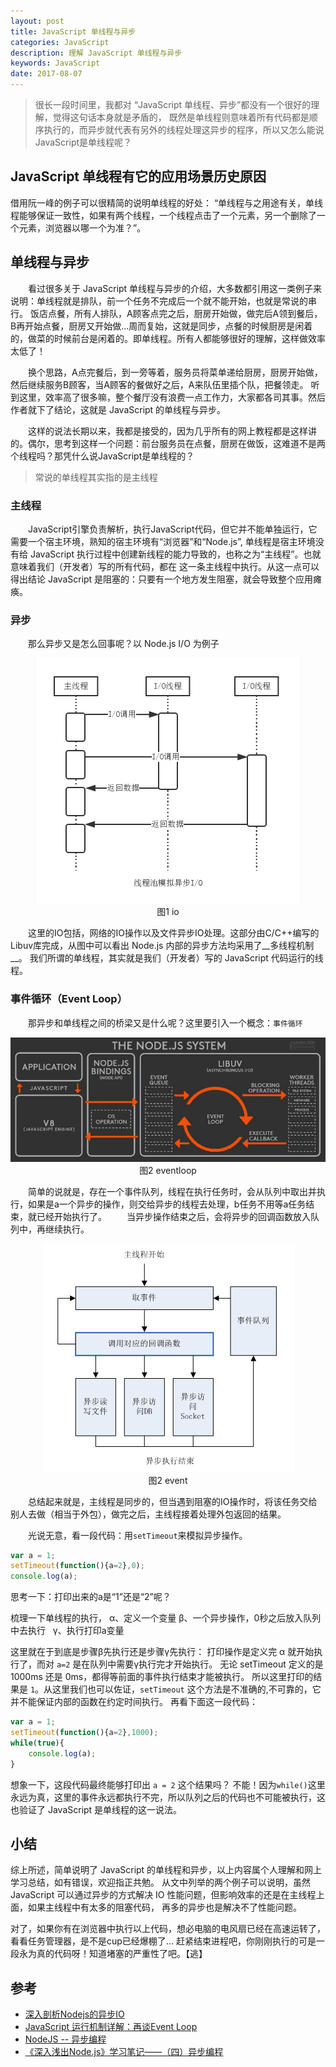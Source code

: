```yaml
---
layout: post
title: JavaScript 单线程与异步
categories: JavaScript
description: 理解 JavaScript 单线程与异步
keywords: JavaScript
date: 2017-08-07
---
```


> 很长一段时间里，我都对 “JavaScript 单线程、异步”都没有一个很好的理解，觉得这句话本身就是矛盾的，
既然是单线程则意味着所有代码都是顺序执行的，而异步就代表有另外的线程处理这异步的程序，所以又怎么能说JavaScript是单线程呢？

## JavaScript 单线程有它的应用场景历史原因
借用阮一峰的例子可以很精简的说明单线程的好处：
“单线程与之用途有关，单线程能够保证一致性，如果有两个线程，一个线程点击了一个元素，另一个删除了一个元素，浏览器以哪一个为准？”。

## 单线程与异步
　　看过很多关于 JavaScript 单线程与异步的介绍，大多数都引用这一类例子来说明：单线程就是排队，前一个任务不完成后一个就不能开始，也就是常说的串行。
饭店点餐，所有人排队，A顾客点完之后，厨房开始做，做完后A领到餐后，B再开始点餐，厨房又开始做...周而复始，这就是同步，点餐的时候厨房是闲着的，做菜的时候前台是闲着的。即单线程。所有人都能够很好的理解，这样做效率太低了！

　　换个思路，A点完餐后，到一旁等着，服务员将菜单递给厨房，厨房开始做，然后继续服务B顾客，当A顾客的餐做好之后，A来队伍里插个队，把餐领走。
听到这里，效率高了很多嘛，整个餐厅没有浪费一点工作力，大家都各司其事。然后作者就下了结论，这就是 JavaScript 的单线程与异步。

　　这样的说法长期以来，我都是接受的，因为几乎所有的网上教程都是这样讲的。偶尔，思考到这样一个问题：前台服务员在点餐，厨房在做饭，这难道不是两个线程吗？那凭什么说JavaScript是单线程的？

> 常说的单线程其实指的是主线程

### 主线程
　　JavaScript引擎负责解析，执行JavaScript代码，但它并不能单独运行，它需要一个宿主环境，熟知的宿主环境有“浏览器”和“Node.js”,
单线程是宿主环境没有给 JavaScript 执行过程中创建新线程的能力导致的，也称之为“主线程”。也就意味着我们（开发者）写的所有代码，都在
这一条主线程中执行。从这一点可以得出结论 JavaScript 是阻塞的：只要有一个地方发生阻塞，就会导致整个应用瘫痪。

### 异步
　　那么异步又是怎么回事呢？以 Node.js I/O 为例子
<p style="text-align: center;">
    <img src="/images/posts/io.png" alt="io">
    <br/>
    图1 io
</p>
　　这里的IO包括，网络的IO操作以及文件异步IO处理。这部分由C/C++编写的Libuv库完成，从图中可以看出 Node.js 内部的异步方法均采用了__多线程机制__。
我们所谓的单线程，其实就是我们（开发者）写的 JavaScript 代码运行的线程。

### 事件循环（Event Loop）
　　那异步和单线程之间的桥梁又是什么呢？这里要引入一个概念：`事件循环`
<p style="text-align: center;">
    <img src="/images/posts/eventloop.png" alt="eventloop">
    <br/>
    图2 eventloop
</p>
　　简单的说就是，存在一个事件队列，线程在执行任务时，会从队列中取出并执行，如果是a一个异步的操作，则交给异步的线程去处理，b任务不用等a任务结束，就已经开始执行了。
　　当异步操作结束之后，会将异步的回调函数放入队列中，再继续执行。
<p style="text-align: center;">
    <img src="/images/posts/event.png" alt="event">
    <br/>
    图2 event
</p>

　　总结起来就是，主线程是同步的，但当遇到阻塞的IO操作时，将该任务交给别人去做（相当于外包），做完之后，主线程接着处理外包返回的结果。

　　光说无意，看一段代码：用`setTimeout`来模拟异步操作。

```javascript
var a = 1;
setTimeout(function(){a=2},0);
console.log(a);
```
思考一下：打印出来的a是“1”还是“2”呢？

梳理一下单线程的执行，
α、定义一个变量
β、一个异步操作，0秒之后放入队列中去执行  
γ、执行打印a变量  

这里就在于到底是步骤β先执行还是步骤γ先执行： 打印操作是定义完 α 就开始执行了，而对 `a=2` 是在队列中需要γ执行完才开始执行。
无论 setTimeout 定义的是 1000ms 还是 0ms，都得等前面的事件执行结束才能被执行。
所以这里打印的结果是 `1`。从这里我们也可以佐证，`setTimeout` 这个方法是不准确的,不可靠的，它并不能保证内部的函数在约定时间执行。
再看下面这一段代码：
```javascript
var a = 1;
setTimeout(function(){a=2},1000);
while(true){
    console.log(a);
}
```
想象一下，这段代码最终能够打印出 `a = 2` 这个结果吗？
不能！因为`while()`这里永远为真，这里的事件永远都执行不完，所以队列之后的代码也不可能被执行，这也验证了 JavaScript 是单线程的这一说法。

## 小结
综上所述，简单说明了 JavaScript 的单线程和异步，以上内容属个人理解和网上学习总结，如有错误，欢迎指正共勉。
从文中列举的两个例子可以说明，虽然 JavaScript 可以通过异步的方式解决 IO 性能问题，但影响效率的还是在主线程上面，如果主线程中有太多的阻塞代码，
再多的异步也是解决不了性能问题。

对了，如果你有在浏览器中执行以上代码，想必电脑的电风扇已经在高速运转了，看看任务管理器，是不是cup已经爆棚了...
赶紧结束进程吧，你刚刚执行的可是一段永为真的代码呀！知道堵塞的严重性了吧。【逃】

## 参考
* [深入剖析Nodejs的异步IO](http://blog.csdn.net/yezhenxu1992/article/details/51731237)
* [JavaScript 运行机制详解：再谈Event Loop](http://www.ruanyifeng.com/blog/2014/10/event-loop.html)
* [NodeJS -- 异步编程](http://www.cnblogs.com/TwinklingZ/p/5995689.html)
* [《深入浅出Node.js》学习笔记——（四）异步编程](http://blog.csdn.net/oeternalflame/article/details/51541045)
